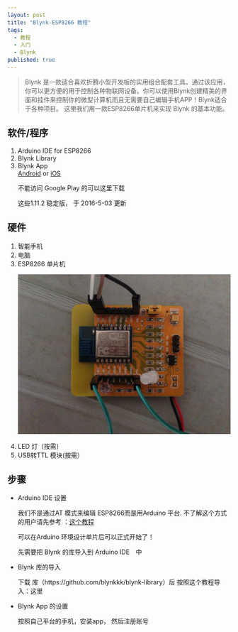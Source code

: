 ```yaml
---
layout: post
title: "Blynk-ESP8266 教程"
tags: 
  - 教程
  - 入门
  - Blynk
published: true
---
```

> Blynk 是一款适合喜欢折腾小型开发板的实用组合配套工具。通过该应用，你可以更方便的用于控制各种物联网设备。你可以使用Blynk创建精美的界面和挂件来控制你的微型计算机而且无需要自己编辑手机APP！Blynk适合于各种项目。
>这里我们用一款ESP8266单片机来实现 Blynk 的基本功能。

<h2>软件/程序 </h2>
<ol>
<li>Arduino IDE for ESP8266</li> <a href="https://github.com/esp8266/Arduino"></a>
<li>Blynk Library</li> <a href="https://github.com/blynkkk/blynk-library"></a>
<li>Blynk App</li> <a href ="https://play.google.com/store/apps/details?id=cc.blynk">Android</a> or <a href ="https://itunes.apple.com/us/app/blynk-control-arduino-raspberry/id808760481?mt=8">iOS</a>
<p> 不能访问 Google Play 的可以这里下载</p>
<p> 这些1.11.2 稳定版， 于 2016-5-03 更新</p>
</ol>
<h2>硬件</h2>
<ol>
<li>智能手机</li>
<li>电脑</li>
<li>ESP8266 单片机</li>
<p><img src ="/static/img/blynk/1.JPG" alt="Test Image" /></p>
<li>LED 灯（按需）</li>
<li>USB转TTL 模块(按需）</li>
</ol>
<h2>步骤</h2>
<ul>
	<li>Arduino IDE 设置</li>
	<p>我们不是通过AT 模式来编辑 ESP8266而是用Arduino 平台. 不了解这个方式的用户请先参考  ：<a href="http://www.geek-workshop.com/thread-26170-1-1.html">这个教程</a></p>
	<p>可以在Arduino 环境设计单片后可以正式开始了！</p>
	<p>先需要把 Blynk 的库导入到 Arduino IDE　中</p>
    <li>Blynk 库的导入</li>
   <p>下载 库（https://github.com/blynkkk/blynk-library）后 按照这个教程导入：这里<a href="http://www.arduino.cc/en/guide/libraries"></a></p>
   <li>Blynk App 的设置</li>
   <p>按照自己平台的手机，安装app， 然后注册账号</p>
   <p></p>
</ul>
